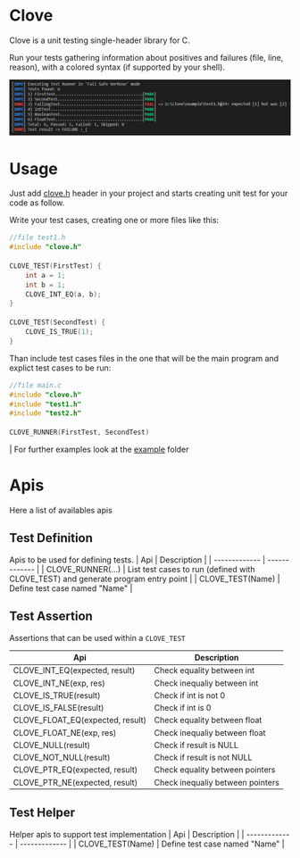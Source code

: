 # Clove
Clove is a unit testing single-header library for C.

Run your tests gathering information about positives and failures (file, line, reason), with a colored syntax (if supported by your shell).

![Clove test run result](./example/result.png)


# Usage
Just add [clove.h](./clove.h) header in your project and starts creating unit test for your code as follow.

Write your test cases, creating one or more files like this:
```c
//file test1.h
#include "clove.h"

CLOVE_TEST(FirstTest) {
    int a = 1;
    int b = 1;
    CLOVE_INT_EQ(a, b);
}

CLOVE_TEST(SecondTest) {
    CLOVE_IS_TRUE(1);
}
```

Than include test cases files in the one that will be the main program and explict test cases to be run:

```c
//file main.c
#include "clove.h"
#include "test1.h"
#include "test2.h"

CLOVE_RUNNER(FirstTest, SecondTest)
```

| For further examples look at the [example](./example) folder

# Apis
Here a list of availables apis
## Test Definition
Apis to be used for defining tests.
| Api | Description |
| ------------- | ------------- |
| CLOVE_RUNNER(...)  | List test cases to run (defined with CLOVE_TEST) and generate program entry point  |
| CLOVE_TEST(Name)  | Define test case named "Name" |

## Test Assertion
Assertions that can be used within a ```CLOVE_TEST```

| Api | Description |
| ------------- | ------------- |
| CLOVE_INT_EQ(expected, result)  | Check equality between int |
| CLOVE_INT_NE(exp, res)  | Check inequaliy between int |
| CLOVE_IS_TRUE(result)  | Check if int is not 0 |
| CLOVE_IS_FALSE(result)  | Check if int is 0 |
| CLOVE_FLOAT_EQ(expected, result)  | Check equality between float |
| CLOVE_FLOAT_NE(exp, res)  | Check inequaliy between float |
| CLOVE_NULL(result)  | Check if result is NULL |
| CLOVE_NOT_NULL(result)  | Check if result is not NULL |
| CLOVE_PTR_EQ(expected, result)  | Check equality between pointers |
| CLOVE_PTR_NE(expected, result)  | Check inequaliy between pointers |


## Test Helper
Helper apis to support test implementation
| Api | Description |
| ------------- | ------------- |
| CLOVE_TEST(Name)  | Define test case named "Name" |
